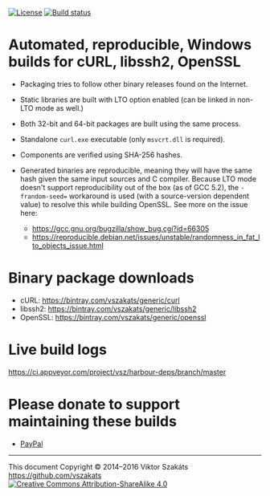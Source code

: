 [![License](https://img.shields.io/badge/license-MIT-blue.svg)](LICENSE.txt)
[![Build status](https://ci.appveyor.com/api/projects/status/4bx4006pge6jbqch/branch/master?svg=true)](https://ci.appveyor.com/project/vsz/harbour-deps/branch/master)

# Automated, reproducible, Windows builds for cURL, libssh2, OpenSSL

  - Packaging tries to follow other binary releases found on the Internet.
  - Static libraries are built with LTO option enabled (can be linked in non-LTO mode as well.)
  - Both 32-bit and 64-bit packages are built using the same process.
  - Standalone `curl.exe` executable (only `msvcrt.dll` is required).
  - Components are verified using SHA-256 hashes.
  - Generated binaries are reproducible, meaning they will have the same
    hash given the same input sources and C compiler. Because LTO mode
    doesn't support reproducibility out of the box (as of GCC 5.2), the
    `-frandom-seed=` workaround is used (with a source-version dependent value) 
    to resolve this while building OpenSSL. See more on the issue here:

       * <https://gcc.gnu.org/bugzilla/show_bug.cgi?id=66305>
       * <https://reproducible.debian.net/issues/unstable/randomness_in_fat_lto_objects_issue.html>

# Binary package downloads

  * cURL: <https://bintray.com/vszakats/generic/curl>
  * libssh2: <https://bintray.com/vszakats/generic/libssh2>
  * OpenSSL: <https://bintray.com/vszakats/generic/openssl>

# Live build logs

  <https://ci.appveyor.com/project/vsz/harbour-deps/branch/master>

# Please donate to support maintaining these builds

  - [PayPal](https://www.paypal.com/cgi-bin/webscr?cmd=_s-xclick&hosted_button_id=BPSZQYKXMQJYG)

---
This document Copyright &copy;&nbsp;2014&ndash;2016 Viktor Szakáts <https://github.com/vszakats><br />
[![Creative Commons Attribution-ShareAlike 4.0](https://rawgit.com/cc-icons/cc-icons/master/fonts/cc-icons-svg/small.by-sa.svg)](https://creativecommons.org/licenses/by-sa/4.0/)
